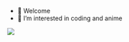 - 👋 Welcome
- 👀 I’m interested in coding and anime


![](https://tenor.com/view/holo-enos_n-spice-and-wolf-holo-the-wisewolf-anime-gif-14248698.gif)



<!---
Holo-02/Holo-02 is a ✨ special ✨ repository because its `README.md` (this file) appears on your GitHub profile.
You can click the Preview link to take a look at your changes.
--->
